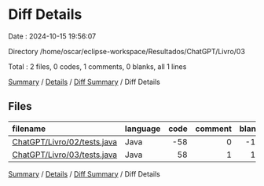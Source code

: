 # Diff Details

Date : 2024-10-15 19:56:07

Directory /home/oscar/eclipse-workspace/Resultados/ChatGPT/Livro/03

Total : 2 files,  0 codes, 1 comments, 0 blanks, all 1 lines

[Summary](results.md) / [Details](details.md) / [Diff Summary](diff.md) / Diff Details

## Files
| filename | language | code | comment | blank | total |
| :--- | :--- | ---: | ---: | ---: | ---: |
| [ChatGPT/Livro/02/tests.java](/ChatGPT/Livro/02/tests.java) | Java | -58 | 0 | -14 | -72 |
| [ChatGPT/Livro/03/tests.java](/ChatGPT/Livro/03/tests.java) | Java | 58 | 1 | 14 | 73 |

[Summary](results.md) / [Details](details.md) / [Diff Summary](diff.md) / Diff Details